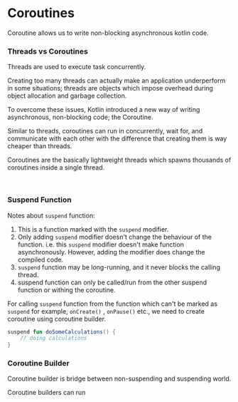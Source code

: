 # Coroutines

Coroutine allows us to write non-blocking asynchronous kotlin code.

### Threads vs Coroutines

Threads are used to execute task concurrently.

Creating too many threads can actually make an application underperform in some situations; threads are objects which
impose overhead during object allocation and garbage collection.

To overcome these issues, Kotlin introduced a new way of writing asynchronous, non-blocking code; the Coroutine.

Similar to threads, coroutines can run in concurrently, wait for, and communicate with each other with the difference
that creating them is way cheaper than threads.

Coroutines are the basically lightweight threads which spawns thousands of coroutines inside a single thread.

<br>

### Suspend Function

Notes about `suspend` function:

1. This is a function marked with the `suspend` modifier.
2. Only adding `suspend` modifier doesn't change the behaviour of the function. i.e. this `suspend` modifier doesn't
   make function asynchronously. However, adding the modifier does change the compiled code.
3. `suspend` function may be long-running, and it never blocks the calling thread.
4. suspend function can only be called/run from the other suspend function or withing the coroutine.

For calling `suspend` function from the function which can't be marked as `suspend` for example, `onCreate()`
, `onPause()` etc., we need to create coroutine using coroutine builder.

```kotlin
suspend fun doSomeCalculations() {
    // doing calculations
}
```

### Coroutine Builder

Coroutine builder is bridge between non-suspending and suspending world.

Coroutine builders can run 